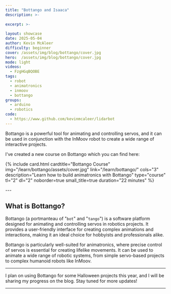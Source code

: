 ```yaml
---
title: "Bottango and Isaaca"
description: >- 
    
excerpt: >-
    
layout: showcase
date: 2025-05-04
author: Kevin McAleer
difficulty: beginner
cover: /assets/img/blog/bottango/cover.jpg
hero:  /assets/img/blog/bottango/cover.jpg
mode: light
videos:
  - FzgHGqBQOBE
tags:
  - robot
  - animatronics
  - inmoov
  - bottango
groups:
  - arduino
  - robotics
code:
  - https://www.github.com/kevinmcaleer/lidarbot
---
```


Bottango is a powerful tool for animating and controlling servos, and it can be used in conjunction with the InMoov robot to create a wide range of interactive projects.

I've created a new course on Bottango which you can find here:

<div class="row row-cols-3">

{% include card.html cardtitle="Bottango Course" img="/learn/bottango/assets/cover.jpg" link="/learn/bottango/" cols="3" description="Learn how to build animatronics with Bottango" type="course" tl="2" dl="2" noborder=true small_title=true duration="22 minutes" %}

</div>
---

## What is Bottango?

Bottango (a portmanteau of "`bot`" and "`tango`") is a software platform designed for animating and controlling servos in robotics projects. It provides a user-friendly interface for creating complex animations and interactions, making it an ideal choice for hobbyists and professionals alike.

Bottango is particularly well-suited for animatronics, where precise control of servos is essential for creating lifelike movements. It can be used to animate a wide range of robotic systems, from simple servo-based projects to complex humanoid robots like InMoov.

---

I plan on using Bottango for some Halloween projects this year, and I will be sharing my progress on the blog. Stay tuned for more updates!

---
